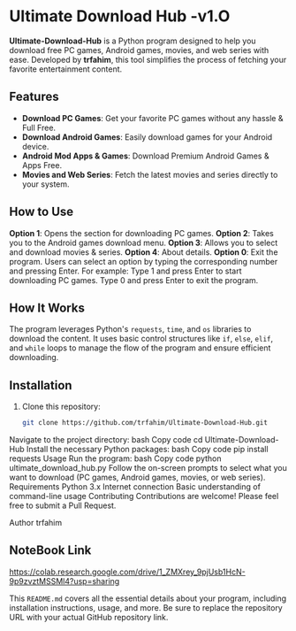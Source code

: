 # Ultimate Download Hub -v1.O

**Ultimate-Download-Hub** is a Python program designed to help you download free PC games, Android games, movies, and web series with ease. Developed by **trfahim**, this tool simplifies the process of fetching your favorite entertainment content.

## Features

- **Download PC Games**: Get your favorite PC games without any hassle & Full Free.
- **Download Android Games**: Easily download games for your Android device.
- **Android Mod Apps & Games**: Download Premium Android Games & Apps Free.
- **Movies and Web Series**: Fetch the latest movies and series directly to your system.

## How to Use
**Option 1**: Opens the section for downloading PC games.
**Option 2**: Takes you to the Android games download menu.
**Option 3**: Allows you to select and download movies & series.
**Option 4**: About details.
**Option 0**: Exit the program.
Users can select an option by typing the corresponding number and pressing Enter. 
For example:
Type 1 and press Enter to start downloading PC games.
Type 0 and press Enter to exit the program.

## How It Works

The program leverages Python's `requests`, `time`, and `os` libraries to download the content. It uses basic control structures like `if`, `else`, `elif`, and `while` loops to manage the flow of the program and ensure efficient downloading.

## Installation

1. Clone this repository:
   ```bash
   git clone https://github.com/trfahim/Ultimate-Download-Hub.git
Navigate to the project directory:
bash
Copy code
cd Ultimate-Download-Hub
Install the necessary Python packages:
bash
Copy code
pip install requests
Usage
Run the program:
bash
Copy code
python ultimate_download_hub.py
Follow the on-screen prompts to select what you want to download (PC games, Android games, movies, or web series).
Requirements
Python 3.x
Internet connection
Basic understanding of command-line usage
Contributing
Contributions are welcome! Please feel free to submit a Pull Request.


Author
trfahim
## NoteBook Link
https://colab.research.google.com/drive/1_ZMXrey_9pjUsb1HcN-9p9zvztMSSMl4?usp=sharing

This `README.md` covers all the essential details about your program, including installation instructions, usage, and more. Be sure to replace the repository URL with your actual GitHub repository link.
